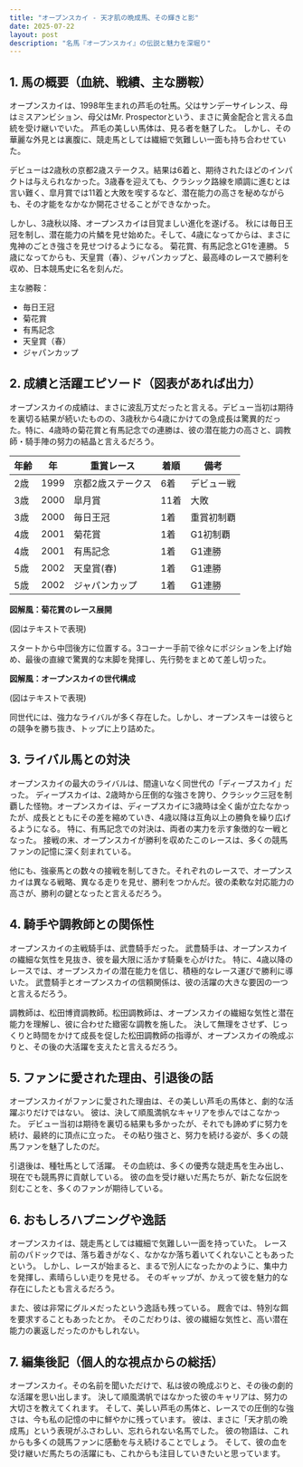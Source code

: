```yaml
---
title: "オープンスカイ - 天才肌の晩成馬、その輝きと影"
date: 2025-07-22
layout: post
description: "名馬『オープンスカイ』の伝説と魅力を深堀り"
---
```


## 1. 馬の概要（血統、戦績、主な勝鞍）

オープンスカイは、1998年生まれの芦毛の牡馬。父はサンデーサイレンス、母はミスアンビション、母父はMr. Prospectorという、まさに黄金配合と言える血統を受け継いでいた。  芦毛の美しい馬体は、見る者を魅了した。  しかし、その華麗な外見とは裏腹に、競走馬としては繊細で気難しい一面も持ち合わせていた。

デビューは2歳秋の京都2歳ステークス。結果は6着と、期待されたほどのインパクトは与えられなかった。3歳春を迎えても、クラシック路線を順調に進むとは言い難く、皐月賞では11着と大敗を喫するなど、潜在能力の高さを秘めながらも、その才能をなかなか開花させることができなかった。

しかし、3歳秋以降、オープンスカイは目覚ましい進化を遂げる。  秋には毎日王冠を制し、潜在能力の片鱗を見せ始めた。そして、4歳になってからは、まさに鬼神のごとき強さを見せつけるようになる。  菊花賞、有馬記念とG1を連勝。  5歳になってからも、天皇賞（春）、ジャパンカップと、最高峰のレースで勝利を収め、日本競馬史に名を刻んだ。

主な勝鞍：

* 毎日王冠
* 菊花賞
* 有馬記念
* 天皇賞（春）
* ジャパンカップ


## 2. 成績と活躍エピソード（図表があれば出力）

オープンスカイの成績は、まさに波乱万丈だったと言える。デビュー当初は期待を裏切る結果が続いたものの、3歳秋から4歳にかけての急成長は驚異的だった。特に、4歳時の菊花賞と有馬記念での連勝は、彼の潜在能力の高さと、調教師・騎手陣の努力の結晶と言えるだろう。

| 年齢 | 年 | 重賞レース | 着順 | 備考 |
|---|---|---|---|---|
| 2歳 | 1999 | 京都2歳ステークス | 6着 | デビュー戦 |
| 3歳 | 2000 | 皐月賞 | 11着 | 大敗 |
| 3歳 | 2000 | 毎日王冠 | 1着 | 重賞初制覇 |
| 4歳 | 2001 | 菊花賞 | 1着 | G1初制覇 |
| 4歳 | 2001 | 有馬記念 | 1着 | G1連勝 |
| 5歳 | 2002 | 天皇賞(春) | 1着 | G1連勝 |
| 5歳 | 2002 | ジャパンカップ | 1着 | G1連勝 |


**図解風：菊花賞のレース展開**

(図はテキストで表現)

スタートから中団後方に位置する。3コーナー手前で徐々にポジションを上げ始め、最後の直線で驚異的な末脚を発揮し、先行勢をまとめて差し切った。

**図解風：オープンスカイの世代構成**

(図はテキストで表現)

同世代には、強力なライバルが多く存在した。しかし、オープンスキーは彼らとの競争を勝ち抜き、トップに上り詰めた。


## 3. ライバル馬との対決

オープンスカイの最大のライバルは、間違いなく同世代の「ディープスカイ」だった。  ディープスカイは、2歳時から圧倒的な強さを誇り、クラシック三冠を制覇した怪物。オープンスカイは、ディープスカイに3歳時は全く歯が立たなかったが、成長とともにその差を縮めていき、4歳以降は互角以上の勝負を繰り広げるようになる。  特に、有馬記念での対決は、両者の実力を示す象徴的な一戦となった。  接戦の末、オープンスカイが勝利を収めたこのレースは、多くの競馬ファンの記憶に深く刻まれている。

他にも、強豪馬との数々の接戦を制してきた。それぞれのレースで、オープンスカイは異なる戦略、異なる走りを見せ、勝利をつかんだ。彼の柔軟な対応能力の高さが、勝利の鍵となったと言えるだろう。


## 4. 騎手や調教師との関係性

オープンスカイの主戦騎手は、武豊騎手だった。  武豊騎手は、オープンスカイの繊細な気性を見抜き、彼を最大限に活かす騎乗を心がけた。  特に、4歳以降のレースでは、オープンスカイの潜在能力を信じ、積極的なレース運びで勝利に導いた。  武豊騎手とオープンスカイの信頼関係は、彼の活躍の大きな要因の一つと言えるだろう。

調教師は、松田博資調教師。松田調教師は、オープンスカイの繊細な気性と潜在能力を理解し、彼に合わせた緻密な調教を施した。  決して無理をさせず、じっくりと時間をかけて成長を促した松田調教師の指導が、オープンスカイの晩成ぶりと、その後の大活躍を支えたと言えるだろう。


## 5. ファンに愛された理由、引退後の話

オープンスカイがファンに愛された理由は、その美しい芦毛の馬体と、劇的な活躍ぶりだけではない。  彼は、決して順風満帆なキャリアを歩んではこなかった。  デビュー当初は期待を裏切る結果も多かったが、それでも諦めずに努力を続け、最終的に頂点に立った。  その粘り強さと、努力を続ける姿が、多くの競馬ファンを魅了したのだ。

引退後は、種牡馬として活躍。  その血統は、多くの優秀な競走馬を生み出し、現在でも競馬界に貢献している。  彼の血を受け継いだ馬たちが、新たな伝説を刻むことを、多くのファンが期待している。


## 6. おもしろハプニングや逸話

オープンスカイは、競走馬としては繊細で気難しい一面を持っていた。  レース前のパドックでは、落ち着きがなく、なかなか落ち着いてくれないこともあったという。  しかし、レースが始まると、まるで別人になったかのように、集中力を発揮し、素晴らしい走りを見せる。  そのギャップが、かえって彼を魅力的な存在にしたとも言えるだろう。

また、彼は非常にグルメだったという逸話も残っている。  厩舎では、特別な餌を要求することもあったとか。  そのこだわりは、彼の繊細な気性と、高い潜在能力の裏返しだったのかもしれない。


## 7. 編集後記（個人的な視点からの総括）

オープンスカイ。その名前を聞いただけで、私は彼の晩成ぶりと、その後の劇的な活躍を思い出します。  決して順風満帆ではなかった彼のキャリアは、努力の大切さを教えてくれます。  そして、美しい芦毛の馬体と、レースでの圧倒的な強さは、今も私の記憶の中に鮮やかに残っています。  彼は、まさに「天才肌の晩成馬」という表現がふさわしい、忘れられない名馬でした。  彼の物語は、これからも多くの競馬ファンに感動を与え続けることでしょう。  そして、彼の血を受け継いだ馬たちの活躍にも、これからも注目していきたいと思っています。
